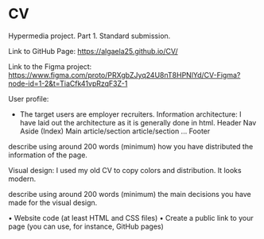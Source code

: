 # CV
Hypermedia project. Part 1. Standard submission.

Link to GitHub Page:
https://algaela25.github.io/CV/

Link to the Figma project:
https://www.figma.com/proto/PRXgbZJyq24U8nT8HPNlYd/CV-Figma?node-id=1-2&t=TiaCfk41vpRzqF3Z-1


User profile: 
- The target users are employer recruiters.
Information architecture: 
I have laid out the architecture as it is generally done in html.
Header
Nav
 Aside (Index)
 Main
  article/section
  article/section
  ...
Footer


describe using around 200 words (minimum) how you have distributed the information of the page.

Visual design: 
I used my old CV to copy colors and distribution.
It looks modern. 


describe using around 200 words (minimum) the main decisions you have made for the visual design.




• Website code (at least HTML and CSS files)
• Create a public link to your page (you can use, for instance, GitHub pages)
